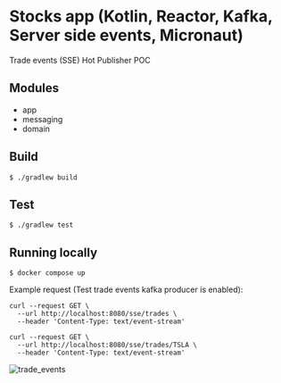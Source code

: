 # Stocks app (Kotlin, Reactor, Kafka, Server side events, Micronaut)

Trade events (SSE) Hot Publisher POC

## Modules

* app
* messaging
* domain

## Build

```shell script
$ ./gradlew build
```

## Test

```shell script
$ ./gradlew test
```

## Running locally

```shell script
$ docker compose up
```

Example request (Test trade events kafka producer is enabled):

```shell script
curl --request GET \
  --url http://localhost:8080/sse/trades \
  --header 'Content-Type: text/event-stream'
```

```shell script
curl --request GET \
  --url http://localhost:8080/sse/trades/TSLA \
  --header 'Content-Type: text/event-stream'
```

![trade_events](https://github.com/user-attachments/assets/8a9e316a-4726-441f-a6e0-05f9710c4dc4)